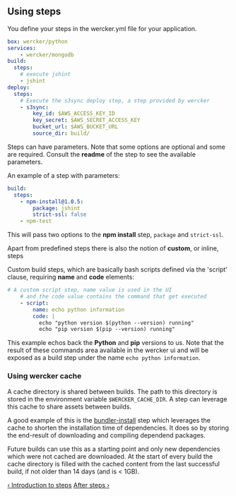 ## Using steps

You define your steps in the wercker.yml file for your application.

```yaml
box: wercker/python
services:
    - wercker/mongodb
build:
  steps:
    # execute jshint
    - jshint
deploy:
  steps:
    # Execute the s3sync deploy step, a step provided by wercker
    - s3sync:
        key_id: $AWS_ACCESS_KEY_ID
        key_secret: $AWS_SECRET_ACCESS_KEY
        bucket_url: $AWS_BUCKET_URL
        source_dir: build/
```

Steps can have parameters. Note that some options are optional and some
are required. Consult the **readme** of the step to see the available
parameters.

An example of a step with parameters:

```yaml
build:
  steps:
    - npm-install@1.0.5:
        package: jshint
        strict-ssl: false
    - npm-test
```

This will pass two options to the **npm install** step, `package` and `strict-ssl`.

Apart from predefined steps there is also the notion of **custom**, or
inline, steps

Custom build steps, which are basically bash scripts defined via the 'script' clause,
requiring **name** and **code** elements:

```yaml
# A custom script step, name value is used in the UI
    # and the code value contains the command that get executed
    - script:
        name: echo python information
        code: |
          echo "python version $(python --version) running"
          echo "pip version $(pip --version) running"
```

This example echos back the **Python** and **pip** versions to us. Note
that the result of these commands area available in the wercker ui and
will be exposed as a build step under the name `echo python
information`.

### Using wercker cache

A cache directory is shared between builds. The path to this directory is stored in the environment variable `$WERCKER_CACHE_DIR`. A step can leverage this cache to share assets between builds.

A good example of this is the [bundler-install](https://app.wercker.com/#applications/51c829d13179be44780020be/tab/details) step which leverages the cache to shorten the installation time of dependencies. It does so by storing the end-result of downloading and compiling dependend packages.

Future builds can use this as a starting point and only new dependencies which were not cached are downloaded. At the start of every build the cache directory is filled with the cached content from the last successful build, if not older than 14 days (and is < 1GB).

[&lsaquo; Introduction to steps](/learn/steps/01_introduction.html "nav previous steps")
[After steps &rsaquo;](/learn/steps/03_after-steps.html "nav next steps")

